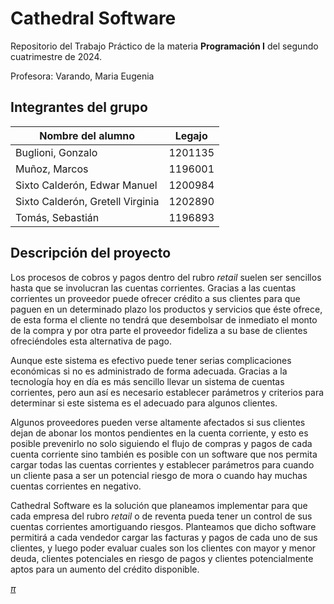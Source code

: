 # Cathedral Software
Repositorio del Trabajo Práctico de la materia **Programación I** del 
segundo cuatrimestre de 2024.

Profesora: Varando, Maria Eugenia

## Integrantes del grupo
|Nombre del alumno|Legajo|
|--|--|
|Buglioni, Gonzalo|1201135|
|Muñoz, Marcos|1196001|
|Sixto Calderón, Edwar Manuel |1200984|
|Sixto Calderón, Gretell Virginia |1202890|
|Tomás, Sebastián|1196893|

## Descripción del proyecto
Los procesos de cobros y pagos dentro del rubro _retail_ suelen ser 
sencillos hasta que se involucran las cuentas corrientes. Gracias a las 
cuentas corrientes un proveedor puede ofrecer crédito a sus clientes para 
que paguen en un determinado plazo los productos y servicios que éste 
ofrece, de esta forma el cliente no tendrá que desembolsar de inmediato el 
monto de la compra y por otra parte el proveedor fideliza a su base de 
clientes ofreciéndoles esta alternativa de pago.

Aunque este sistema es efectivo puede tener serias complicaciones 
económicas si no es administrado de forma adecuada. Gracias a la 
tecnología hoy en día es más sencillo llevar un sistema de cuentas 
corrientes, pero aun así es necesario establecer parámetros y criterios 
para determinar si este sistema es el adecuado para algunos clientes.

Algunos proveedores pueden verse altamente afectados si sus clientes dejan 
de abonar los montos pendientes en la cuenta corriente, y esto es posible 
prevenirlo no solo siguiendo el flujo de compras y pagos de cada cuenta 
corriente sino también es posible con un software que nos permita cargar 
todas las cuentas corrientes y establecer parámetros para cuando un 
cliente pasa a ser un potencial riesgo de mora o cuando hay muchas cuentas 
corrientes en negativo.

Cathedral Software es la solución que planeamos implementar para que cada 
empresa del rubro _retail_ o de reventa pueda tener un control de sus 
cuentas corrientes amortiguando riesgos. Planteamos que dicho software 
permitirá a cada vendedor cargar las facturas y pagos de cada uno de sus 
clientes, y luego poder evaluar cuales son los clientes con mayor y menor 
deuda, clientes potenciales en riesgo de pagos y clientes potencialmente 
aptos para un aumento del crédito disponible.

*[π](https://www.youtube.com/watch?v=vlCnSYSsAHE)*

